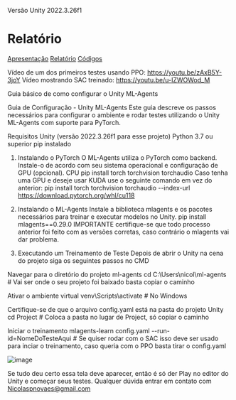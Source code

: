 Versão Unity 2022.3.26f1 

# Relatório 

[Apresentação](/apresentacao)
[Relatório](/relatorio)
[Códigos](/Assets/Scripts/)

Vídeo de um dos primeiros testes usando PPO: https://youtu.be/zAxB5Y-3joY
Vídeo mostrando SAC treinado: https://youtu.be/u-IZWOWod_M

Guia básico de como configurar o Unity ML-Agents

Guia de Configuração - Unity ML-Agents
Este guia descreve os passos necessários para configurar o ambiente e rodar testes utilizando o Unity ML-Agents com suporte para PyTorch.

Requisitos
Unity (versão 2022.3.26f1 para esse projeto)
Python 3.7 ou superior
pip instalado

1. Instalando o PyTorch
O ML-Agents utiliza o PyTorch como backend. Instale-o de acordo com seu sistema operacional e configuração de GPU (opcional).
CPU
pip install torch torchvision torchaudio
Caso tenha uma GPU e deseje usar KUDA use o seguinte comando em vez do anterior:
pip install torch torchvision torchaudio --index-url https://download.pytorch.org/whl/cu118

2. Instalando o ML-Agents
Instale a biblioteca mlagents e os pacotes necessários para treinar e executar modelos no Unity.
pip install mlagents==0.29.0
IMPORTANTE certifique-se que todo processo anterior foi feito com as versões corretas, caso contrário o mlagents vai dar problema.

3. Executando um Treinamento de Teste
Depois de abrir o Unity na cena do projeto siga os seguintes passos no CMD

Navegar para o diretório do projeto ml-agents
cd C:\Users\nicol\ml-agents # Vai ser onde o seu projeto foi baixado basta copiar o caminho

Ativar o ambiente virtual
venv\Scripts\activate  # No Windows

Certifique-se de que o arquivo config.yaml está na pasta do projeto Unity
cd Project  # Coloca a pasta no lugar de Project, só copiar o caminho

Iniciar o treinamento
mlagents-learn config.yaml --run-id=NomeDoTesteAqui # Se quiser rodar com o SAC isso deve ser usado para inciar o treinamento, caso queria com o PPO basta tirar o config.yaml

![image](https://github.com/user-attachments/assets/89484d4e-0d25-49bb-84b4-532bfd5cc1ca)

Se tudo deu certo essa tela deve aparecer, então é só der Play no editor do Unity e começar seus testes. Qualquer dúvida entrar em contato com Nicolaspnovaes@gmail.com

